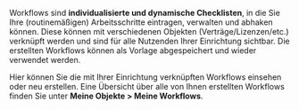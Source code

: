 Workflows sind **individualisierte und dynamische Checklisten**, in die Sie Ihre (routinemäßigen) Arbeitsschritte eintragen, verwalten und abhaken können. Diese können mit verschiedenen Objekten (Verträge/Lizenzen/etc.) verknüpft werden und sind für alle Nutzenden Ihrer Einrichtung sichtbar. 
Die erstellten Workflows können als Vorlage abgespeichert und wieder verwendet werden. 

Hier können Sie die mit Ihrer Einrichtung verknüpften Workflows einsehen oder neu erstellen. Eine Übersicht über alle von Ihnen erstellten Workflows finden Sie unter **Meine Objekte > Meine Workflows**. 
